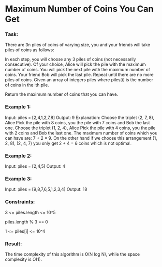 # Maximum Number of Coins You Can Get

### Task:

There are 3n piles of coins of varying size, you and your friends will take piles of coins as follows:

In each step, you will choose any 3 piles of coins (not necessarily consecutive).
Of your choice, Alice will pick the pile with the maximum number of coins.
You will pick the next pile with the maximum number of coins.
Your friend Bob will pick the last pile.
Repeat until there are no more piles of coins.
Given an array of integers piles where piles[i] is the number of coins in the ith pile.

Return the maximum number of coins that you can have.

### Example 1:

Input: piles = [2,4,1,2,7,8]
Output: 9
Explanation: Choose the triplet (2, 7, 8), Alice Pick the pile with 8 coins, 
you the pile with 7 coins and Bob the last one.
Choose the triplet (1, 2, 4), Alice Pick the pile with 4 coins, you the pile with 2 coins and Bob the last one.
The maximum number of coins which you can have are: 7 + 2 = 9.
On the other hand if we choose this arrangement (1, 2, 8), (2, 4, 7) you only get 2 + 4 = 6 coins which is not optimal.

### Example 2:

Input: piles = [2,4,5]
Output: 4

### Example 3:

Input: piles = [9,8,7,6,5,1,2,3,4]
Output: 18

### Constraints:

3 <= piles.length <= 10^5

piles.length % 3 == 0

1 <= piles[i] <= 10^4

### Result:

The time complexity of this algorithm is O(N log N), while the space complexity is O(1).